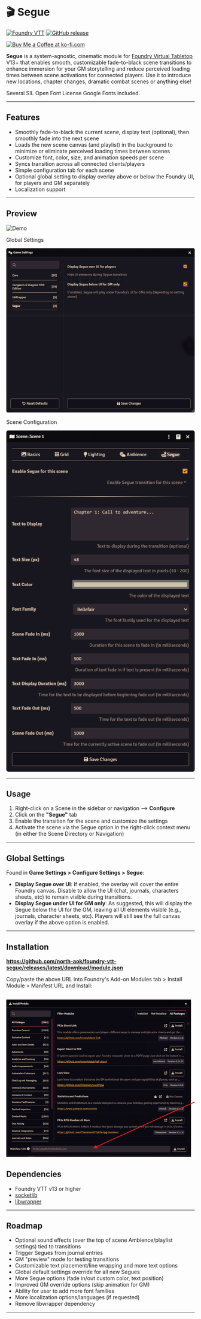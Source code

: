 # 🎬 Segue

[![Foundry VTT](https://img.shields.io/badge/Foundry-v13%2B-orange)](https://foundryvtt.com/)
[![GitHub release](https://img.shields.io/github/v/release/north-aok/foundry-vtt-segue)](https://github.com/north-aok/foundry-vtt-segue/releases)

<a href='https://ko-fi.com/northaok' target='_blank'><img height='36' style='border:0px;height:36px;' src='https://storage.ko-fi.com/cdn/kofi1.png?v=6' border='0' alt='Buy Me a Coffee at ko-fi.com' /></a>

**Segue** is a system-agnostic, cinematic module for [Foundry Virtual Tabletop](https://foundryvtt.com/) V13+ that enables smooth, customizable fade-to-black scene transitions to enhance immersion for your GM storytelling and reduce perceived loading times between scene activations for connected players. Use it to introduce new locations, chapter changes, dramatic combat scenes or anything else!

Several SIL Open Font License Google Fonts included.

---

## Features

- Smoothly fade-to-black the current scene, display text (optional), then smoothly fade into the next scene
- Loads the new scene canvas (and playlist) in the background to minimize or eliminate perceived loading times between scenes
- Customize font, color, size, and animation speeds per scene
- Syncs transition across all connected clients/players
- Simple configuration tab for each scene
- Optional global setting to display overlay above or below the Foundry UI, for players and GM separately
- Localization support

---

## Preview

![Demo](media/Foundry_Virtual_Tabletop_YZ9xbltvqp.gif)

Global Settings  

![Global Settings](media/Screenshot%202025-06-17%20011240.png)

Scene Configuration

![Scene Configuration](media/Screenshot%202025-06-17%20011305.png)

---

## Usage

1. Right-click on a Scene in the sidebar or navigation --> **Configure**
2. Click on the **"Segue"** tab
3. Enable the transition for the scene and customize the settings
4. Activate the scene via the Segue option in the right-click context menu (in either the Scene Directory or Navigation)  

---

## Global Settings

Found in **Game Settings > Configure Settings > Segue**:
- **Display Segue over UI**: If enabled, the overlay will cover the entire Foundry canvas. Disable to allow the UI (chat, journals, characters sheets, etc) to remain visible during transitions.
- **Display Segue under UI for GM only**: As suggested, this will display the Segue below the UI for the GM, leaving all UI elements visible (e.g., journals, character sheets, etc). Players will still see the full canvas overlay if the above option is enabled. 

---

## Installation

**https://github.com/north-aok/foundry-vtt-segue/releases/latest/download/module.json**

Copy/paste the above URL into Foundry's Add-on Modules tab > Install Module > Manifest URL and Install:  

![Install via manifest](media/Screenshot%202025-06-18%20114247.png)
---

## Dependencies

- Foundry VTT v13 or higher
- [socketlib](https://foundryvtt.com/packages/socketlib/)
- [libwrapper](https://foundryvtt.com/packages/lib-wrapper/)

---

## Roadmap

- Optional sound effects (over the top of scene Ambience/playlist settings) tied to transitions  
- Trigger Segues from journal entries
- GM "preview" mode for testing transitions  
- Customizable text placement/line wrapping and more text options
- Global default settings override for all new Segues
- More Segue options (fade in/out custom color, text position)  
- Improved GM override options (skip animation for GM)
- Ability for user to add more font families
- More localization options/languages (if requested)
- Remove libwrapper dependency

---